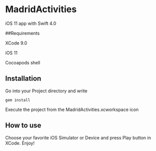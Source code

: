 # MadridActivities

iOS 11 app with Swift 4.0

##Requirements

XCode 9.0

iOS 11

Cocoapods shell


## Installation

Go into your Project directory and write

`gem install`

Execute the project from the MadridActivities.xcworkspace icon

## How to use

Choose your favorite iOS Simulator or Device and press Play button in XCode. Enjoy!


